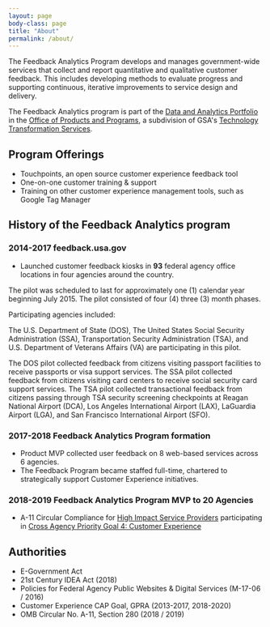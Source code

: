 ```yaml
---
layout: page
body-class: page
title: "About"
permalink: /about/
---
```


The Feedback Analytics Program develops and manages government-wide services that collect and report quantitative and qualitative customer feedback. This includes developing methods to evaluate progress and supporting continuous, iterative improvements to service design and delivery.

The Feedback Analytics program is part of the [Data and Analytics Portfolio](https://www.gsa.gov/about-us/organization/federal-acquisition-service/technology-transformation-services/office-of-products-and-programs#DSP) in the [Office of Products and Programs](https://www.gsa.gov/about-us/organization/federal-acquisition-service/technology-transformation-services/office-of-products-and-programs), a subdivision of GSA's [Technology Transformation Services](https://www.gsa.gov/about-us/organization/federal-acquisition-service/technology-transformation-services).

## Program Offerings

- Touchpoints, an open source customer experience feedback tool
- One-on-one customer training & support
- Training on other customer experience management tools, such as Google Tag Manager


## History of the Feedback Analytics program

### 2014-2017 feedback.usa.gov
 - Launched customer feedback kiosks in **93** federal agency office locations in four agencies around the country.

 The pilot was scheduled to last for approximately one (1) calendar year beginning July 2015.
 The pilot consisted of four (4) three (3) month phases.

 Participating agencies included:

 The U.S. Department of State (DOS), The United States Social Security Administration (SSA), Transportation Security Administration (TSA), and U.S. Department of Veterans Affairs (VA) are participating in this pilot.

 The DOS pilot collected feedback from citizens visiting passport facilities to receive passports or visa support services. The SSA pilot collected feedback from citizens visiting card centers to receive social security card support services. The TSA pilot collected transactional feedback from citizens passing through TSA security screening checkpoints at Reagan National Airport (DCA), Los Angeles International Airport (LAX), LaGuardia Airport (LGA), and San Francisco International Airport (SFO).

### 2017-2018 Feedback Analytics Program formation
 - Product MVP collected user feedback on 8 web-based services across 6 agencies.
 - The Feedback Program became staffed full-time,
 chartered to strategically support Customer Experience initiatives.

### 2018-2019 Feedback Analytics Program MVP to 20 Agencies
 - A-11 Circular Compliance for [High Impact Service Providers](https://www.performance.gov/cx/HISPList.pdf) participating in [Cross Agency Priority Goal 4: Customer Experience](https://www.performance.gov/cx/)

## Authorities

- E-Government Act
- 21st Century IDEA Act (2018)
- Policies for Federal Agency Public Websites & Digital Services (M-17-06 / 2016)
- Customer Experience CAP Goal, GPRA (2013-2017, 2018-2020)
- OMB Circular No. A-11, Section 280 (2018 / 2019)
